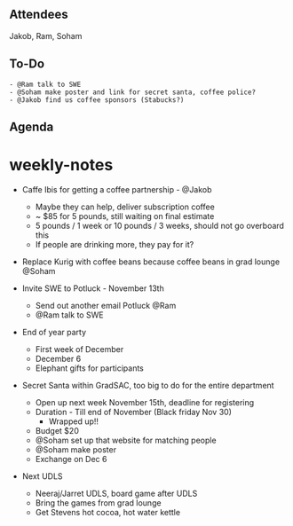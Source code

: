 ## Attendees
Jakob, Ram, Soham

## To-Do
    - @Ram talk to SWE
    - @Soham make poster and link for secret santa, coffee police?
    - @Jakob find us coffee sponsors (Stabucks?)

## Agenda

# weekly-notes

- Caffe Ibis for getting a coffee partnership - @Jakob
    - Maybe they can help, deliver subscription coffee
    - ~ $85 for 5 pounds, still waiting on final estimate
    - 5 pounds / 1 week or 10 pounds / 3 weeks, should not go overboard this
    - If people are drinking more, they pay for it?


- Replace Kurig with coffee beans because coffee beans in grad lounge @Soham


- Invite SWE to Potluck - November 13th
    - Send out another email Potluck @Ram
    - @Ram talk to SWE


- End of year party
    - First week of December
    - December 6
    - Elephant gifts for participants


- Secret Santa within GradSAC, too big to do for the entire department
    - Open up next week November 15th, deadline for registering
    - Duration - Till end of November (Black friday Nov 30)
        - Wrapped up!!
    - Budget $20
    - @Soham set up that website for matching people
    - @Soham make poster
    - Exchange on Dec 6

- Next UDLS
    - Neeraj/Jarret UDLS, board game after UDLS 
    - Bring the games from grad lounge
    - Get Stevens hot cocoa, hot water kettle


